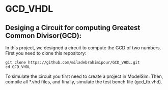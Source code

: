 # GCD_VHDL

## Desiging a Circuit for computing Greatest Common Divisor(GCD):

In this project, we designed a circuit to compute the GCD of two numbers. First you need to clone this repository:

    git clone https://github.com/miladebrahimipour/GCD_VHDL.git
    cd GCD_VHDL

To simulate the circuit you first need to create a project in ModelSim. Then, compile all *.vhd files, and finally, simulate the test bench file (gcd_tb.vhd).
